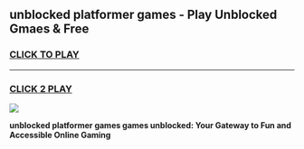 
## unblocked platformer games - Play Unblocked Gmaes & Free
<h3>
<a href="https://news.freeplayer.one?title=unblocked_platformer_games&ref=16F">CLICK TO PLAY</a></h3>
<hr>

<h3>
<a href="https://news.freeplayer.one?title=unblocked_platformer_games&ref=16F">CLICK 2 PLAY</a>
  
</h3>

<a href="https://news.freeplayer.one?title=unblocked_platformer_games&ref=16F/"><img src="https://clearcache.store/games.png"></a>


**unblocked platformer games games unblocked: Your Gateway to Fun and Accessible Online Gaming**
